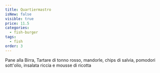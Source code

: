 ```yaml
---
title: Quartiermastro
isNew: false
visible: true
price: 11.5
categories:
  - fish-burger
tags:
  - fish
order: 3
---
```

Pane alla Birra, Tartare di tonno rosso, mandorle, chips di salvia, pomodori sott'olio, insalata riccia e mousse di ricotta